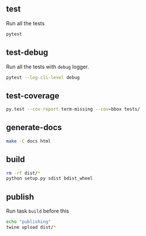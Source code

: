 ## test

Run all the tests

```sh
pytest
```

## test-debug

Run all the tests with `debug` logger.

```sh
pytest --log-cli-level debug
```

## test-coverage

```sh
py.test --cov-report term-missing --cov=bbox tests/ 
```

## generate-docs

```sh
make -C docs html
```

## build

```sh
rm -rf dist/*
python setup.py sdist bdist_wheel
```

## publish

Run task `build` before this

```sh
echo "publishing"
twine upload dist/*
```